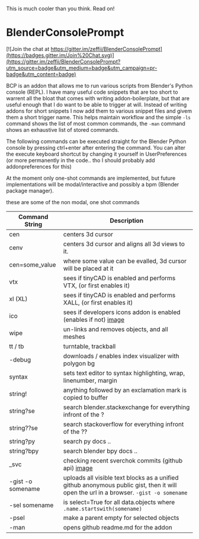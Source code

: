 This is much cooler than you think. Read on!

# BlenderConsolePrompt

[![Join the chat at https://gitter.im/zeffii/BlenderConsolePrompt](https://badges.gitter.im/Join%20Chat.svg)](https://gitter.im/zeffii/BlenderConsolePrompt?utm_source=badge&utm_medium=badge&utm_campaign=pr-badge&utm_content=badge)


BCP is an addon that allows me to run various scripts from Blender's Python console (REPL). I have many useful code snippets that are too short to warrent all the bloat that comes with writing addon-boilerplate, but that are useful enough that I do want to be able to trigger at will. Instead of writing addons for short snippets I now add them to various snippet files and givem them a short trigger name. This helps maintain workflow and the simple `-ls` command shows the list of most common commands, the `-man` command shows an exhaustive list of stored commands.

The following commands can be executed straight for the Blender Python console by pressing ctrl+enter after entering the command. You can alter the execute keyboard shortcut by changing it yourself in UserPreferences (or more permanently in the code.. tho I should probably add addonpreferences for this)

At the moment only one-shot commands are implemented, but future implementations will be modal/interactive and possibly a bpm (Blender package manager).

these are some of the non modal, one shot commands

Command String | Description
-------------- | -------------
cen | centers 3d cursor
cenv | centers 3d cursor and aligns all 3d views to it.
cen=some_value | where some value can be evalled, 3d cursor will be placed at it
vtx | sees if tinyCAD is enabled and performs VTX, (or first enables it)
xl (XL) | sees if tinyCAD is enabled and performs XALL, (or first enables it)
ico | sees if developers icons addon is enabled (enables if not) [image](https://cloud.githubusercontent.com/assets/619340/5883599/368909cc-a354-11e4-9a8e-f442ebb8621e.gif)
wipe | un-links and removes objects, and all meshes
tt / tb | turntable, trackball
-debug | downloads / enables index visualizer with polygon bg
syntax | sets text editor to syntax highlighting, wrap, linenumber, margin
string! | anything followed by an exclamation mark is copied to buffer
string?se | search blender.stackexchange for everything infront of the ?
string??se | search stackoverflow for everything infront of the ??
string?py | search py docs ..
string?bpy | search blender bpy docs ..
_svc | checking recent sverchok commits (github api) [image](https://github.com/zeffii/BlenderConsolePrompt/issues/3#issuecomment-74256330)
-gist -o somename | uploads all visible text blocks as a unified github anonymous public gist, then it will open the url in a browser. `-gist -o somename`
-sel somename | is select=True for all data.objects where `.name.startswith(somename)`
-psel | make a parent empty for selected objects
-man | opens github readme.md for the addon





